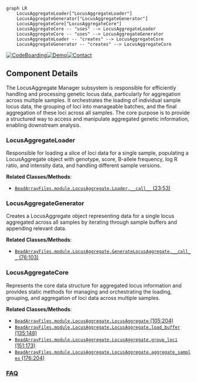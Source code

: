 ```mermaid
graph LR
    LocusAggregateLoader["LocusAggregateLoader"]
    LocusAggregateGenerator["LocusAggregateGenerator"]
    LocusAggregateCore["LocusAggregateCore"]
    LocusAggregateCore -- "uses" --> LocusAggregateLoader
    LocusAggregateCore -- "uses" --> LocusAggregateGenerator
    LocusAggregateLoader -- "creates" --> LocusAggregateCore
    LocusAggregateGenerator -- "creates" --> LocusAggregateCore
```
[![CodeBoarding](https://img.shields.io/badge/Generated%20by-CodeBoarding-9cf?style=flat-square)](https://github.com/CodeBoarding/CodeBoarding)[![Demo](https://img.shields.io/badge/Try%20our-Demo-blue?style=flat-square)](https://www.codeboarding.org/demo)[![Contact](https://img.shields.io/badge/Contact%20us%20-%20contact@codeboarding.org-lightgrey?style=flat-square)](mailto:contact@codeboarding.org)

## Component Details

The LocusAggregate Manager subsystem is responsible for efficiently handling and processing genetic locus data, particularly for aggregation across multiple samples. It orchestrates the loading of individual sample locus data, the grouping of loci into manageable batches, and the final aggregation of these loci across all samples. The core purpose is to provide a structured way to access and manipulate aggregated genetic information, enabling downstream analysis.

### LocusAggregateLoader
Responsible for loading a slice of loci data for a single sample, populating a LocusAggregate object with genotype, score, B-allele frequency, log R ratio, and intensity data, and handling different sample versions.


**Related Classes/Methods**:

- <a href="https://github.com/Illumina/BeadArrayFiles/blob/master/module/LocusAggregate.py#L23-L53" target="_blank" rel="noopener noreferrer">`BeadArrayFiles.module.LocusAggregate.Loader.__call__` (23:53)</a>


### LocusAggregateGenerator
Creates a LocusAggregate object representing data for a single locus aggregated across all samples by iterating through sample buffers and appending relevant data.


**Related Classes/Methods**:

- <a href="https://github.com/Illumina/BeadArrayFiles/blob/master/module/LocusAggregate.py#L76-L103" target="_blank" rel="noopener noreferrer">`BeadArrayFiles.module.LocusAggregate.GenerateLocusAggregate.__call__` (76:103)</a>


### LocusAggregateCore
Represents the core data structure for aggregated locus information and provides static methods for managing and orchestrating the loading, grouping, and aggregation of loci data across multiple samples.


**Related Classes/Methods**:

- <a href="https://github.com/Illumina/BeadArrayFiles/blob/master/module/LocusAggregate.py#L105-L204" target="_blank" rel="noopener noreferrer">`BeadArrayFiles.module.LocusAggregate.LocusAggregate` (105:204)</a>
- <a href="https://github.com/Illumina/BeadArrayFiles/blob/master/module/LocusAggregate.py#L135-L148" target="_blank" rel="noopener noreferrer">`BeadArrayFiles.module.LocusAggregate.LocusAggregate.load_buffer` (135:148)</a>
- <a href="https://github.com/Illumina/BeadArrayFiles/blob/master/module/LocusAggregate.py#L151-L173" target="_blank" rel="noopener noreferrer">`BeadArrayFiles.module.LocusAggregate.LocusAggregate.group_loci` (151:173)</a>
- <a href="https://github.com/Illumina/BeadArrayFiles/blob/master/module/LocusAggregate.py#L176-L204" target="_blank" rel="noopener noreferrer">`BeadArrayFiles.module.LocusAggregate.LocusAggregate.aggregate_samples` (176:204)</a>




### [FAQ](https://github.com/CodeBoarding/GeneratedOnBoardings/tree/main?tab=readme-ov-file#faq)